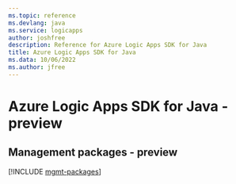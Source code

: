 ```yaml
---
ms.topic: reference
ms.devlang: java
ms.service: logicapps
author: joshfree
description: Reference for Azure Logic Apps SDK for Java
title: Azure Logic Apps SDK for Java
ms.data: 10/06/2022
ms.author: jfree
---
```

# Azure Logic Apps SDK for Java - preview

## Management packages - preview
[!INCLUDE [mgmt-packages](logic-apps-mgmt-index.md)]